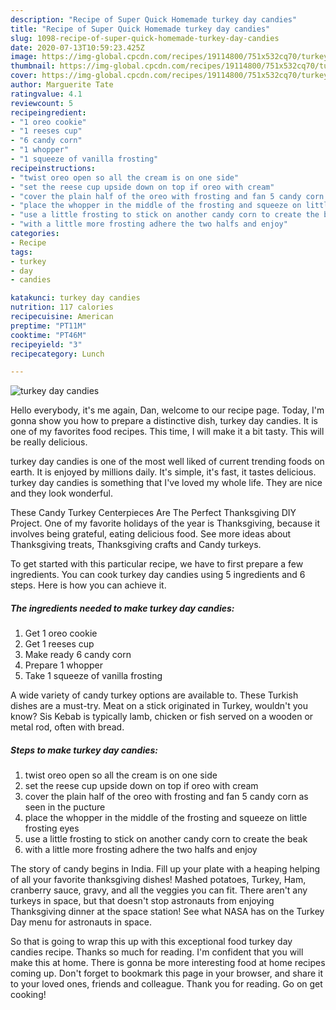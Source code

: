 ```yaml
---
description: "Recipe of Super Quick Homemade turkey day candies"
title: "Recipe of Super Quick Homemade turkey day candies"
slug: 1098-recipe-of-super-quick-homemade-turkey-day-candies
date: 2020-07-13T10:59:23.425Z
image: https://img-global.cpcdn.com/recipes/19114800/751x532cq70/turkey-day-candies-recipe-main-photo.jpg
thumbnail: https://img-global.cpcdn.com/recipes/19114800/751x532cq70/turkey-day-candies-recipe-main-photo.jpg
cover: https://img-global.cpcdn.com/recipes/19114800/751x532cq70/turkey-day-candies-recipe-main-photo.jpg
author: Marguerite Tate
ratingvalue: 4.1
reviewcount: 5
recipeingredient:
- "1 oreo cookie"
- "1 reeses cup"
- "6 candy corn"
- "1 whopper"
- "1 squeeze of vanilla frosting"
recipeinstructions:
- "twist oreo open so all the cream is on one side"
- "set the reese cup upside down on top if oreo with cream"
- "cover the plain half of the oreo with frosting and fan 5 candy corn as seen in the pucture"
- "place the whopper in the middle of the frosting and squeeze on little frosting eyes"
- "use a little frosting to stick on another candy corn to create the beak"
- "with a little more frosting adhere the two halfs and enjoy"
categories:
- Recipe
tags:
- turkey
- day
- candies

katakunci: turkey day candies 
nutrition: 117 calories
recipecuisine: American
preptime: "PT11M"
cooktime: "PT46M"
recipeyield: "3"
recipecategory: Lunch

---
```



![turkey day candies](https://img-global.cpcdn.com/recipes/19114800/751x532cq70/turkey-day-candies-recipe-main-photo.jpg)

Hello everybody, it's me again, Dan, welcome to our recipe page. Today, I'm gonna show you how to prepare a distinctive dish, turkey day candies. It is one of my favorites food recipes. This time, I will make it a bit tasty. This will be really delicious.

turkey day candies is one of the most well liked of current trending foods on earth. It is enjoyed by millions daily. It's simple, it's fast, it tastes delicious. turkey day candies is something that I've loved my whole life. They are nice and they look wonderful.

These Candy Turkey Centerpieces Are The Perfect Thanksgiving DIY Project. One of my favorite holidays of the year is Thanksgiving, because it involves being grateful, eating delicious food. See more ideas about Thanksgiving treats, Thanksgiving crafts and Candy turkeys.


To get started with this particular recipe, we have to first prepare a few ingredients. You can cook turkey day candies using 5 ingredients and 6 steps. Here is how you can achieve it.

<!--inarticleads1-->

##### The ingredients needed to make turkey day candies:

1. Get 1 oreo cookie
1. Get 1 reeses cup
1. Make ready 6 candy corn
1. Prepare 1 whopper
1. Take 1 squeeze of vanilla frosting


A wide variety of candy turkey options are available to. These Turkish dishes are a must-try. Meat on a stick originated in Turkey, wouldn&#39;t you know? Sis Kebab is typically lamb, chicken or fish served on a wooden or metal rod, often with bread. 

<!--inarticleads2-->

##### Steps to make turkey day candies:

1. twist oreo open so all the cream is on one side
1. set the reese cup upside down on top if oreo with cream
1. cover the plain half of the oreo with frosting and fan 5 candy corn as seen in the pucture
1. place the whopper in the middle of the frosting and squeeze on little frosting eyes
1. use a little frosting to stick on another candy corn to create the beak
1. with a little more frosting adhere the two halfs and enjoy


The story of candy begins in India. Fill up your plate with a heaping helping of all your favorite thanksgiving dishes! Mashed potatoes, Turkey, Ham, cranberry sauce, gravy, and all the veggies you can fit. There aren&#39;t any turkeys in space, but that doesn&#39;t stop astronauts from enjoying Thanksgiving dinner at the space station! See what NASA has on the Turkey Day menu for astronauts in space. 

So that is going to wrap this up with this exceptional food turkey day candies recipe. Thanks so much for reading. I'm confident that you will make this at home. There is gonna be more interesting food at home recipes coming up. Don't forget to bookmark this page in your browser, and share it to your loved ones, friends and colleague. Thank you for reading. Go on get cooking!
